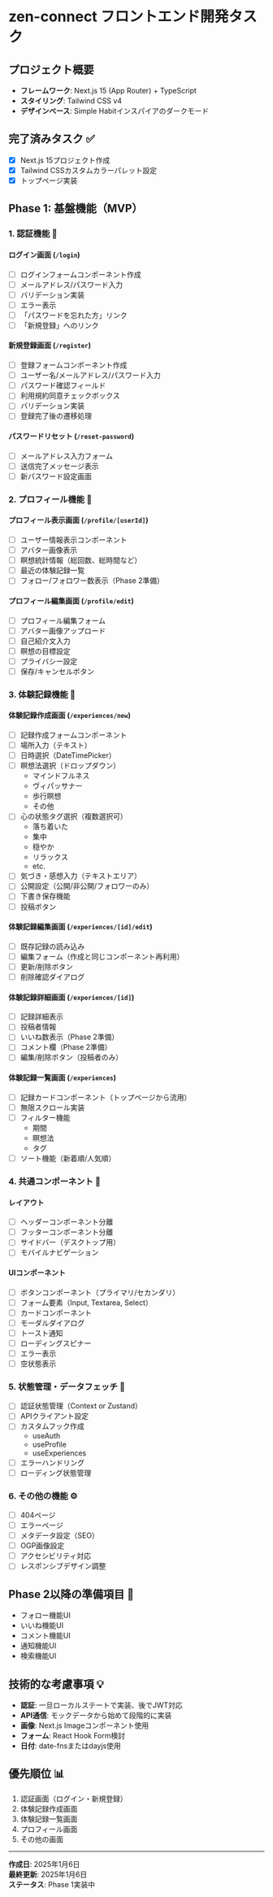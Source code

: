 # zen-connect フロントエンド開発タスク

## プロジェクト概要
- **フレームワーク**: Next.js 15 (App Router) + TypeScript
- **スタイリング**: Tailwind CSS v4
- **デザインベース**: Simple Habitインスパイアのダークモード

## 完了済みタスク ✅
- [x] Next.js 15プロジェクト作成
- [x] Tailwind CSSカスタムカラーパレット設定
- [x] トップページ実装

## Phase 1: 基盤機能（MVP）

### 1. 認証機能 🔐
#### ログイン画面 (`/login`)
- [ ] ログインフォームコンポーネント作成
- [ ] メールアドレス/パスワード入力
- [ ] バリデーション実装
- [ ] エラー表示
- [ ] 「パスワードを忘れた方」リンク
- [ ] 「新規登録」へのリンク

#### 新規登録画面 (`/register`)
- [ ] 登録フォームコンポーネント作成
- [ ] ユーザー名/メールアドレス/パスワード入力
- [ ] パスワード確認フィールド
- [ ] 利用規約同意チェックボックス
- [ ] バリデーション実装
- [ ] 登録完了後の遷移処理

#### パスワードリセット (`/reset-password`)
- [ ] メールアドレス入力フォーム
- [ ] 送信完了メッセージ表示
- [ ] 新パスワード設定画面

### 2. プロフィール機能 👤
#### プロフィール表示画面 (`/profile/[userId]`)
- [ ] ユーザー情報表示コンポーネント
- [ ] アバター画像表示
- [ ] 瞑想統計情報（総回数、総時間など）
- [ ] 最近の体験記録一覧
- [ ] フォロー/フォロワー数表示（Phase 2準備）

#### プロフィール編集画面 (`/profile/edit`)
- [ ] プロフィール編集フォーム
- [ ] アバター画像アップロード
- [ ] 自己紹介文入力
- [ ] 瞑想の目標設定
- [ ] プライバシー設定
- [ ] 保存/キャンセルボタン

### 3. 体験記録機能 📝
#### 体験記録作成画面 (`/experiences/new`)
- [ ] 記録作成フォームコンポーネント
- [ ] 場所入力（テキスト）
- [ ] 日時選択（DateTimePicker）
- [ ] 瞑想法選択（ドロップダウン）
  - マインドフルネス
  - ヴィパッサナー
  - 歩行瞑想
  - その他
- [ ] 心の状態タグ選択（複数選択可）
  - 落ち着いた
  - 集中
  - 穏やか
  - リラックス
  - etc.
- [ ] 気づき・感想入力（テキストエリア）
- [ ] 公開設定（公開/非公開/フォロワーのみ）
- [ ] 下書き保存機能
- [ ] 投稿ボタン

#### 体験記録編集画面 (`/experiences/[id]/edit`)
- [ ] 既存記録の読み込み
- [ ] 編集フォーム（作成と同じコンポーネント再利用）
- [ ] 更新/削除ボタン
- [ ] 削除確認ダイアログ

#### 体験記録詳細画面 (`/experiences/[id]`)
- [ ] 記録詳細表示
- [ ] 投稿者情報
- [ ] いいね数表示（Phase 2準備）
- [ ] コメント欄（Phase 2準備）
- [ ] 編集/削除ボタン（投稿者のみ）

#### 体験記録一覧画面 (`/experiences`)
- [ ] 記録カードコンポーネント（トップページから流用）
- [ ] 無限スクロール実装
- [ ] フィルター機能
  - 期間
  - 瞑想法
  - タグ
- [ ] ソート機能（新着順/人気順）

### 4. 共通コンポーネント 🧩
#### レイアウト
- [ ] ヘッダーコンポーネント分離
- [ ] フッターコンポーネント分離
- [ ] サイドバー（デスクトップ用）
- [ ] モバイルナビゲーション

#### UIコンポーネント
- [ ] ボタンコンポーネント（プライマリ/セカンダリ）
- [ ] フォーム要素（Input, Textarea, Select）
- [ ] カードコンポーネント
- [ ] モーダルダイアログ
- [ ] トースト通知
- [ ] ローディングスピナー
- [ ] エラー表示
- [ ] 空状態表示

### 5. 状態管理・データフェッチ 🔄
- [ ] 認証状態管理（Context or Zustand）
- [ ] APIクライアント設定
- [ ] カスタムフック作成
  - useAuth
  - useProfile
  - useExperiences
- [ ] エラーハンドリング
- [ ] ローディング状態管理

### 6. その他の機能 ⚙️
- [ ] 404ページ
- [ ] エラーページ
- [ ] メタデータ設定（SEO）
- [ ] OGP画像設定
- [ ] アクセシビリティ対応
- [ ] レスポンシブデザイン調整

## Phase 2以降の準備項目 🚀
- フォロー機能UI
- いいね機能UI  
- コメント機能UI
- 通知機能UI
- 検索機能UI

## 技術的な考慮事項 💡
- **認証**: 一旦ローカルステートで実装、後でJWT対応
- **API通信**: モックデータから始めて段階的に実装
- **画像**: Next.js Imageコンポーネント使用
- **フォーム**: React Hook Form検討
- **日付**: date-fnsまたはdayjs使用

## 優先順位 📊
1. 認証画面（ログイン・新規登録）
2. 体験記録作成画面
3. 体験記録一覧画面
4. プロフィール画面
5. その他の画面

---

**作成日**: 2025年1月6日  
**最終更新**: 2025年1月6日  
**ステータス**: Phase 1実装中